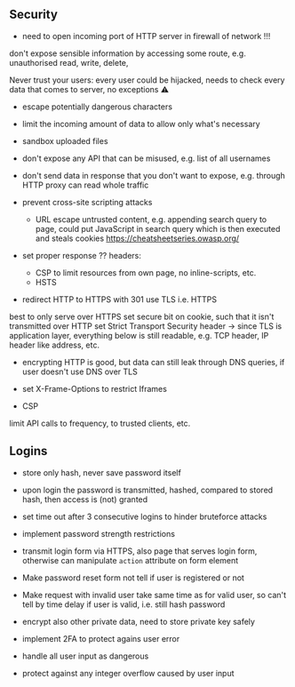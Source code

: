 ## Security

- need to open incoming port of HTTP server in firewall of network !!!

don't expose sensible information by accessing some route, e.g. unauthorised read, write, delete,

Never trust your users: every user could be hijacked, needs to check every data that comes to server, no exceptions ⚠️


- escape potentially dangerous characters
- limit the incoming amount of data to allow only what's necessary
- sandbox uploaded files

- don't expose any API that can be misused, e.g. list of all usernames
- don't send data in response that you don't want to expose, e.g. through HTTP proxy can read whole traffic
- prevent cross-site scripting attacks
  - URL escape untrusted content, e.g. appending search query to page, could put JavaScript in search query which is then executed and steals cookies
  https://cheatsheetseries.owasp.org/

- set proper response ?? headers:
  - CSP to limit resources from own page, no inline-scripts, etc.
  - HSTS

- redirect HTTP to HTTPS with 301
use TLS i.e. HTTPS

best to only serve over HTTPS
set secure bit on cookie, such that it isn't transmitted over HTTP
set Strict Transport Security header
-> since TLS is application layer, everything below is still readable, e.g. TCP header, IP header like address, etc.

- encrypting HTTP is good, but data can still leak through DNS queries, if user doesn't use DNS over TLS

- set X-Frame-Options to restrict Iframes
- CSP

limit API calls to frequency, to trusted clients, etc.

## Logins

- store only hash, never save password itself
- upon login the password is transmitted, hashed, compared to stored hash, then access is (not) granted
- set time out after 3 consecutive logins to hinder bruteforce attacks
- implement password strength restrictions
- transmit login form via HTTPS, also page that serves login form, otherwise can manipulate `action` attribute on form element
- Make password reset form not tell if user is registered or not
- Make request with invalid user take same time as for valid user, so can't tell by time delay if user is valid, i.e. still hash password
- encrypt also other private data, need to store private key safely



- implement 2FA to protect agains user error

- handle all user input as dangerous
- protect against any integer overflow caused by user input
